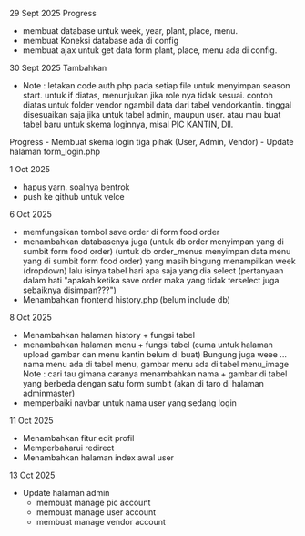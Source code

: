 29 Sept 2025
Progress
- membuat database untuk week, year, plant, place, menu.
- membuat Koneksi database ada di config
- membuat ajax untuk get data form plant, place, menu ada di config.

30 Sept 2025
Tambahkan 

-   <?php include "../auth.php"; ?>
    <?php if ($_SESSION['role'] !== 'vendorkantin') { header("Location: ../form_login.php"); exit; } ?>

    Note : letakan code auth.php pada setiap file untuk menyimpan season start. untuk if diatas, menunjukan jika role nya tidak sesuai. contoh diatas untuk folder vendor ngambil data dari tabel vendorkantin. tinggal disesuaikan saja jika untuk tabel admin, maupun user. atau mau buat tabel baru untuk skema loginnya, misal PIC KANTIN, Dll.

Progress
    - Membuat skema login tiga pihak (User, Admin, Vendor)
    - Update halaman form_login.php

1 Oct 2025
 - hapus yarn. soalnya bentrok
 - push ke github untuk velce

 6 Oct 2025
 - memfungsikan tombol save order di form food order
 - menambahkan databasenya juga 
    (untuk db order menyimpan yang di sumbit form food order)
    (untuk db order_menus menyimpan data menu yang di sumbit form food order)
    yang masih bingung menampilkan week (dropdown) lalu isinya tabel hari apa saja yang dia select (pertanyaan dalam hati "apakah ketika save order maka yang tidak terselect juga sebaiknya disimpan???")
 - Menambahkan frontend history.php (belum include db)

8 Oct 2025
- Menambahkan halaman history + fungsi tabel
- menambahkan halaman menu + fungsi tabel (cuma untuk halaman upload gambar dan menu kantin belum di buat)
    Bungung juga weee ... nama menu ada di tabel menu, gambar menu ada di tabel menu_image
    Note : cari tau gimana caranya menambahkan nama + gambar di tabel yang berbeda dengan satu form sumbit (akan di taro di halaman adminmaster)
- memperbaiki navbar untuk nama user yang sedang login

11 Oct 2025
- Menambahkan fitur edit profil
- Memperbaharui redirect
- Menambahkan halaman index awal user

13 Oct 2025
- Update halaman admin
    - membuat manage pic account
    - membuat manage user account
    - membuat manage vendor account